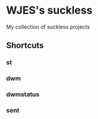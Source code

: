 # WJES's suckless

My collection of suckless projects

## Shortcuts

### st

### dwm

### dwmstatus

### sent
